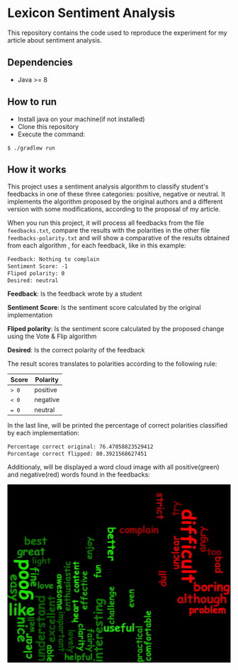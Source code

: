 # Lexicon Sentiment Analysis
This repository contains the code used to reproduce the experiment for my article
about sentiment analysis. 

## Dependencies
* Java >= 8

## How to run
* Install java on your machine(if not installed)
* Clone this repository
* Execute the command:
```
$ ./gradlew run
```

## How it works
This project uses a sentiment analysis algorithm to classify student's feedbacks
in one of these three categories: positive, negative or neutral.
It implements the algorithm proposed by the original authors and a different version with some
modifications, according to the proposal of my article.

When you run this project, it will process all feedbacks from the file `feedbacks.txt`, compare the results with
the polarities in the other file `feedbacks-polarity.txt`  and will show a comparative of the results obtained from each algorithm
, for each feedback, like in this example:

```shell script
Feedback: Nothing to complain
Sentiment Score: -1
Fliped polarity: 0
Desired: neutral
```
**Feedback**: Is the feedback wrote by a student

**Sentiment Score**: Is the sentiment score calculated by the original implementation

**Fliped polarity**: Is the sentiment score calculated by the proposed change using the Vote & Flip algorithm

**Desired**: Is the correct polarity of the feedback

The result scores translates to polarities according to the following rule:

Score   |   Polarity
------- | -----------
 `> 0`  |   positive
 `< 0`  |   negative
 `= 0`  |   neutral
 
In the last line, will be printed the percentage of correct polarities classified by each implementation:
```
Percentage correct original: 76.47058823529412
Porcentage correct flipped: 80.3921568627451
```
Additionaly, will be displayed a word cloud image with all positive(green) and negative(red) words found in the feedbacks:

![Word cloud](/.images/word-cloud-article.png)

 

